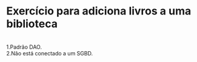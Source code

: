 # Exercício para adiciona livros a uma biblioteca
<br/>1.Padrão DAO.
<br/>2.Não está conectado a um SGBD.
